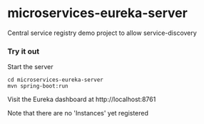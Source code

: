 # microservices-eureka-server
Central service registry demo project to allow service-discovery

### Try it out

Start the server

```
cd microservices-eureka-server
mvn spring-boot:run
```

Visit the Eureka dashboard at http://localhost:8761

Note that there are no 'Instances' yet registered
